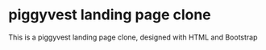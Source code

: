 # piggyvest landing page clone
This is a piggyvest landing page clone, designed with HTML and Bootstrap
